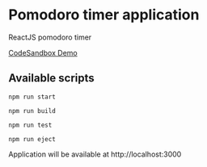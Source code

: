 # Pomodoro timer application

ReactJS pomodoro timer

[CodeSandbox Demo](https://codesandbox.io/s/react-pomodoro-timer-fnq9y)

## Available scripts

````
npm run start

npm run build

npm run test

npm run eject

````


Application will be available at http://localhost:3000
